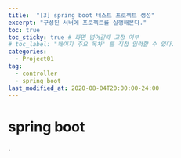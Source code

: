```yaml
---
title:  "[3] spring boot 테스트 프로젝트 생성"
excerpt: "구성된 서버에 프로젝트를 실행해본다."
toc: true
toc_sticky: true # 화면 넘어갈때 고정 여부
# toc_label: "페이지 주요 목차" 를 직접 입력할 수 있다.
categories:
  - Project01
tag:
  - controller
  - spring boot
last_modified_at: 2020-08-04T20:00:00-24:00
---
```


# spring boot

.
